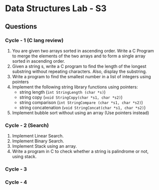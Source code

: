 # Data Structures Lab - S3

## Questions

### Cycle - 1 (C lang review)

1. You are given two arrays sorted in ascending order. Write a C Program to merge the elements of the two arrays and to form a single array sorted in ascending order.
2. Given a string s, write a C program to find the length of the longest substring without repeating characters. Also, display the substring.
3. Write a program to find the smallest number in a list of integers using pointers
4. Implement the following string library functions using pointers:
   - string length (`int StringLength (char *s)`)
   - string copy (`void StringCopy(char *s1, char *s2)`)
   - string comparison (`int StringCompare (char *s1, char *s2)`)
   - string concatenation (`void StringConcat(char *s1, char *s2)`)
5. Implement bubble sort without using an array (Use pointers instead)


### Cycle - 2 (Search)

1. Implement Linear Search.
2. Implement Binary Search.
3. Implement Stack using an array.
4. Write a program in C to check whether a string is palindrome or not, using stack.


### Cycle - 3

### Cycle - 4

